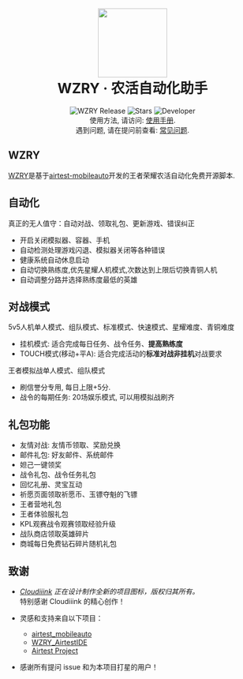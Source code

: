 <div align="center">
  <h1 align="center">
    <img src="http://wzry-doc.pages.dev/wzry.favicon.png" width="140">
    <br/>
    WZRY · 农活自动化助手
  </h1>
</div>
<div align="center">
  <img alt="WZRY Release" src="https://img.shields.io/github/v/release/cndaqiang/WZRY?style=flat-square&color=ff7fbf&label=WZRY" />
  <img alt="Stars" src="https://img.shields.io/github/stars/cndaqiang/WZRY?style=flat-square&color=66bb6a&label=Stars" />
  <img alt="Developer" src="https://img.shields.io/badge/cndaqiang-blue?style=flat-square&color=4096d8&label=Developer" />
</div>

<div align="center">
使用方法, 请访问: <a href="https://wzry-doc.pages.dev">使用手册</a>.
<br/>
遇到问题, 请在提问前查看: <a href="https://wzry-doc.pages.dev/qa/qa/">常见问题</a>.
</div>

## WZRY

[WZRY](https://github.com/cndaqiang/WZRY)是基于[airtest-mobileauto](https://github.com/cndaqiang/airtest_mobileauto)开发的王者荣耀农活自动化免费开源脚本. 


## 自动化
真正的无人值守：自动对战、领取礼包、更新游戏、错误纠正

* 开启关闭模拟器、容器、手机
* 自动检测处理游戏闪退、模拟器关闭等各种错误
* 健康系统自动休息启动
* 自动切换熟练度,优先星耀人机模式,次数达到上限后切换青铜人机
* 自动调整分路并选择熟练度最低的英雄

## 对战模式

5v5人机单人模式、组队模式、标准模式、快速模式、星耀难度、青铜难度

- 挂机模式: 适合完成每日任务、战令任务、**提高熟练度**
- TOUCH模式(移动+平A): 适合完成活动的**标准对战非挂机**对战要求

王者模拟战单人模式、组队模式

- 刷信誉分专用, 每日上限+5分. 
- 战令的每期任务: 20场娱乐模式, 可以用模拟战刷齐



## 礼包功能

* 友情对战: 友情币领取、奖励兑换
* 邮件礼包: 好友邮件、系统邮件
* 妲己一键领奖
* 战令礼包、战令任务礼包
* 回忆礼册、灵宝互动
* 祈愿页面领取祈愿币、玉镖夺魁的飞镖
* 王者营地礼包
* 王者体验服礼包
* KPL观赛战令观赛领取经验升级
* 战队商店领取英雄碎片
* 商城每日免费钻石碎片随机礼包

## 致谢
- *[Cloudiiink](https://github.com/Cloudiiink) 正在设计制作全新的项目图标，版权归其所有。*  
  特别感谢 Cloudiiink 的精心创作！  

- 灵感和支持来自以下项目：  
  - [airtest_mobileauto](https://github.com/cndaqiang/airtest_mobileauto)  
  - [WZRY_AirtestIDE](https://github.com/XRSec/WZRY_AirtestIDE)  
  - [Airtest Project](https://github.com/AirtestProject)

- 感谢所有提问 issue 和为本项目打星的用户！

